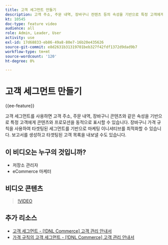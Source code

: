 ```yaml
---
title: 고객 세그먼트 만들기
description: 고객 주소, 주문 내역, 장바구니 컨텐츠 등의 속성을 기반으로 특정 고객에게 컨텐츠 및 프로모션을 동적으로 표시하는 방법을 알아봅니다.
kt: 10545
doc-type: feature video
audience: all
role: Admin, Leader, User
activity: use
exl-id: 17d68833-eb86-49a8-80e7-16b20e435626
source-git-commit: e8d2631b31319701beb327f42fdf1372d9dad9b7
workflow-type: tm+mt
source-wordcount: '120'
ht-degree: 0%

---
```


# 고객 세그먼트 만들기

{{ee-feature}}

고객 세그먼트를 사용하면 고객 주소, 주문 내역, 장바구니 콘텐츠와 같은 속성을 기반으로 특정 고객에게 콘텐츠와 프로모션을 동적으로 표시할 수 있습니다. 장바구니 가격 규칙을 사용하여 타겟팅된 세그먼트를 기반으로 마케팅 이니셔티브를 최적화할 수 있습니다. 보고서를 생성하고 타겟팅된 고객 목록을 내보낼 수도 있습니다.

## 이 비디오는 누구의 것입니까?

- 저장소 관리자
- eCommerce 마케터

## 비디오 콘텐츠

>[!VIDEO](https://video.tv.adobe.com/v/343659?quality=12&learn=on)

## 추가 리소스

- [고객 세그먼트 - [!DNL Commerce] 고객 관리 안내서](https://experienceleague.adobe.com/docs/commerce-admin/customers/customers-menu/customer-segments.html)
- [가격 규칙의 고객 세그먼트 - [!DNL Commerce] 고객 관리 안내서](https://experienceleague.adobe.com/docs/commerce-admin/customers/segments/customer-segment-price-rule.html)
